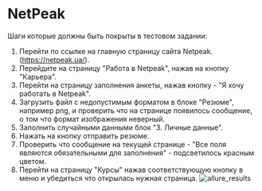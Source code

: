 # NetPeak

Шаги которые должны быть покрыты в тестовом задании:
1. Перейти по ссылке на главную страницу сайта Netpeak. (https://netpeak.ua/).
2. Перейдите на страницу "Работа в Netpeak", нажав на кнопку "Карьера".
3. Перейти на страницу заполнения анкеты, нажав кнопку - "Я хочу работать в Netpeak".
4. Загрузить файл с недопустимым форматом в блоке "Резюме", например png, и проверить что на странице появилось сообщение, о том что формат изображения неверный.
5. Заполнить случайными данными блок "3. Личные данные".
6. Нажать на кнопку отправить резюме.
7. Проверить что сообщение на текущей странице - "Все поля являются обязательными для заполнения" - подсветилось красным цветом.
8. Перейти на страницу "Курсы" нажав соответствующую кнопку в меню и убедиться что открылась нужная страница.
![allure_results](https://user-images.githubusercontent.com/15651996/122401225-154e8700-cf85-11eb-969a-a5f2826a6e2a.png)
